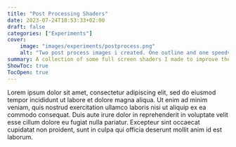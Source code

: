 ```yaml
---
title: "Post Processing Shaders"
date: 2023-07-24T18:53:33+02:00
draft: false
categories: ["Experiments"]
cover:
    image: "images/experiments/postprocess.png"
    alt: "Two post process images i created. One outline and one speedvignette effect"
summary: A collection of some full screen shaders I made to improve the look of a game.
ShowToc: true
TocOpen: true
---
```


Lorem ipsum dolor sit amet, consectetur adipiscing elit, sed do eiusmod tempor incididunt ut labore et dolore magna aliqua. Ut enim ad minim veniam, quis nostrud exercitation ullamco laboris nisi ut aliquip ex ea commodo consequat. Duis aute irure dolor in reprehenderit in voluptate velit esse cillum dolore eu fugiat nulla pariatur. Excepteur sint occaecat cupidatat non proident, sunt in culpa qui officia deserunt mollit anim id est laborum.
